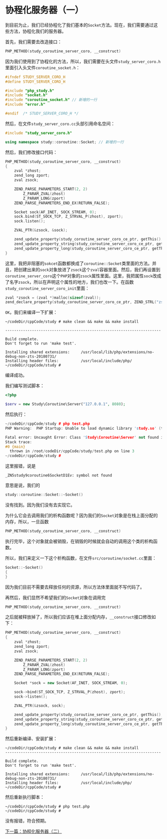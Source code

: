 # 协程化服务器（一）

到目前为止，我们已经协程化了我们基本的`Socket`方法。现在，我们需要通过这些方法，协程化我们的服务器。

首先，我们需要去改造接口：

```cpp
PHP_METHOD(study_coroutine_server_coro, __construct)
```

因为我们使用到了协程化的方法，所以，我们需要在头文件`study_server_coro.h`里面引入头文件`coroutine_socket.h`：

```cpp
#ifndef STUDY_SERVER_CORO_H
#define STUDY_SERVER_CORO_H

#include "php_study.h"
#include "socket.h"
#include "coroutine_socket.h" // 新增的一行
#include "error.h"

#endif	/* STUDY_SERVER_CORO_H */
```

然后，在文件`study_server_coro.cc`头部引用命名空间：

```cpp
#include "study_server_coro.h"

using namespace study::coroutine::Socket; // 新增的一行
```

然后，我们修改接口代码：

```cpp
PHP_METHOD(study_coroutine_server_coro, __construct)
{
    zval *zhost;
    zend_long zport;
    zval zsock;

    ZEND_PARSE_PARAMETERS_START(2, 2)
        Z_PARAM_ZVAL(zhost)
        Z_PARAM_LONG(zport)
    ZEND_PARSE_PARAMETERS_END_EX(RETURN_FALSE);

    Socket sock(AF_INET, SOCK_STREAM, 0);
    sock.bind(ST_SOCK_TCP, Z_STRVAL_P(zhost), zport);
    sock.listen();

    ZVAL_PTR(&zsock, &sock);

    zend_update_property(study_coroutine_server_coro_ce_ptr, getThis(), ZEND_STRL("zsock"), &zsock);
    zend_update_property_string(study_coroutine_server_coro_ce_ptr, getThis(), ZEND_STRL("host"), Z_STRVAL_P(zhost));
    zend_update_property_long(study_coroutine_server_coro_ce_ptr, getThis(), ZEND_STRL("port"), zport);
}
```

这里，我把非阻塞的`sokcet`函数都换成了`coroutine::Socket`类里面的方法。并且，把创建出来的`sock`对象放进了`zsock`这个`zval`容器里面。然后，我们再设置到`coroutine_server_coro`这个`PHP`对象的`zsock`属性里面。这里，我把属性`sock`改成了名字`zsock`，所以在声明这个属性的地方，我们也改一下。在函数`study_coroutine_server_coro_init`里面：

```cpp
zval *zsock = (zval *)malloc(sizeof(zval));
zend_declare_property(study_coroutine_server_coro_ce_ptr, ZEND_STRL("zsock"), zsock, ZEND_ACC_PUBLIC);
```

`OK`，我们来编译一下扩展：

```shell
~/codeDir/cppCode/study # make clean && make && make install

----------------------------------------------------------------------

Build complete.
Don't forget to run 'make test'.

Installing shared extensions:     /usr/local/lib/php/extensions/no-debug-non-zts-20180731/
Installing header files:          /usr/local/include/php/
~/codeDir/cppCode/study # 
```

编译成功。

我们编写测试脚本：

```php
<?php

$serv = new Study\Coroutine\Server("127.0.0.1", 8080);
```

然后执行：

```cpp
~/codeDir/cppCode/study # php test.php 
PHP Warning:  PHP Startup: Unable to load dynamic library 'study.so' (tried: /usr/local/lib/php/extensions/no-debug-non-zts-20180731/study.so (Error relocating /usr/local/lib/php/extensions/no-debug-non-zts-20180731/study.so: _ZN5study9coroutine6SocketD1Ev: symbol not found), /usr/local/lib/php/extensions/no-debug-non-zts-20180731/study.so.so (Error loading shared library /usr/local/lib/php/extensions/no-debug-non-zts-20180731/study.so.so: No such file or directory)) in Unknown on line 0

Fatal error: Uncaught Error: Class 'Study\Coroutine\Server' not found in /root/codeDir/cppCode/study/test.php:3
Stack trace:
#0 {main}
  thrown in /root/codeDir/cppCode/study/test.php on line 3
~/codeDir/cppCode/study # 
```

这里报错，说是

```
_ZN5study9coroutine6SocketD1Ev: symbol not found
```

意思是说，我们的

```cpp
study::coroutine::Socket::~Socket()
```

没有找到。因为我们没有去实现它。

为什么它会去调用我们的析构函数呢？因为我们的`Socket`对象是在栈上面分配的内存，所以，一旦函数

```cpp
PHP_METHOD(study_coroutine_server_coro, __construct)
```

执行完毕，这个对象就会被销毁，在销毁的时候就会自动的调用这个类的析构函数。

所以，我们来定义一下这个析构函数，在文件`src/coroutine/socket.cc`里面：

```cpp
Socket::~Socket()
{
}
```

因为我们目前不需要去释放任何的资源，所以方法体里面就不写代码了。

再然后，我们显然不希望我们的`Socket`对象在调用完

```cpp
PHP_METHOD(study_coroutine_server_coro, __construct)
```

之后就被释放掉了，所以我们应该在堆上面分配内存，`__construct`接口修改如下：

```cpp
PHP_METHOD(study_coroutine_server_coro, __construct)
{
    zval *zhost;
    zend_long zport;
    zval zsock;

    ZEND_PARSE_PARAMETERS_START(2, 2)
        Z_PARAM_ZVAL(zhost)
        Z_PARAM_LONG(zport)
    ZEND_PARSE_PARAMETERS_END_EX(RETURN_FALSE);

    Socket *sock = new Socket(AF_INET, SOCK_STREAM, 0);

    sock->bind(ST_SOCK_TCP, Z_STRVAL_P(zhost), zport);
    sock->listen();

    ZVAL_PTR(&zsock, sock);

    zend_update_property(study_coroutine_server_coro_ce_ptr, getThis(), ZEND_STRL("zsock"), &zsock);
    zend_update_property_string(study_coroutine_server_coro_ce_ptr, getThis(), ZEND_STRL("host"), Z_STRVAL_P(zhost));
    zend_update_property_long(study_coroutine_server_coro_ce_ptr, getThis(), ZEND_STRL("port"), zport);
}
```

然后重新编译、安装扩展：

```shell
~/codeDir/cppCode/study # make clean && make && make install
----------------------------------------------------------------------

Build complete.
Don't forget to run 'make test'.

Installing shared extensions:     /usr/local/lib/php/extensions/no-debug-non-zts-20180731/
Installing header files:          /usr/local/include/php/
~/codeDir/cppCode/study # 
```

然后重新执行脚本：

```shell
~/codeDir/cppCode/study # php test.php 
~/codeDir/cppCode/study # 
```

没有报错，符合预期。

[下一篇：协程化服务器（二）](./《PHP扩展开发》-协程-协程化服务器（二）.md)

